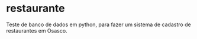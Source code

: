 # restaurante
Teste de banco de dados em python, para fazer um sistema de cadastro de restaurantes em Osasco.
